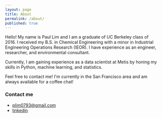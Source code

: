 ```yaml
---
layout: page
title: About
permalink: /about/
published: true
---
```


Hello! My name is Paul Lim and I am a graduate of UC Berkeley class of 2016. I received my B.S. in Chemical Engineering with a minor in Industrial Engineering Operations Research (IEOR).  I have experience as an engineer, researcher, and environmental consultant.  

Currently, I am gaining experience as a data scientist at Metis by honing my skills in Python, machine learning, and statistics.  

Feel free to contact me!  I'm currently in the San Francisco area and am always available for a coffee chat!

### Contact me

- [plim0793@gmail.com](mailto:plim0793@gmail.com)
- [linkedin](https://www.linkedin.com/in/paul-lim-46911684/)

